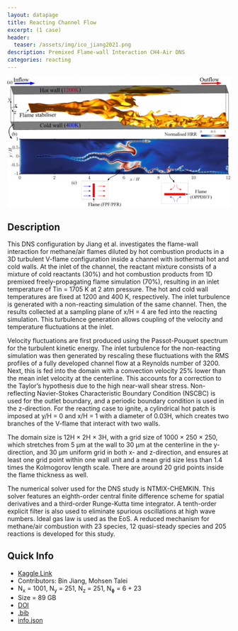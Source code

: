 ```yaml
---
layout: datapage 
title: Reacting Channel Flow
excerpt: (1 case)
header:
  teaser: /assets/img/ico_jiang2021.png
description: Premixed Flame-wall Interaction CH4-Air DNS
categories: reacting
---
```


<div style="text-align: center;">
    <img src="./assets/img/jiang2021.jpeg" alt="Image 1" style="max-width: 100%;">
</div>

## Description

This DNS configuration by Jiang et al. investigates the flame-wall interaction for methane/air flames diluted by hot combustion products in a 3D turbulent V-flame configuration inside a channel with isothermal hot and cold walls.  At the inlet of the channel, the reactant mixture consists of a mixture of cold reactants (30%) and hot combustion products from 1D premixed freely-propagating flame simulation (70%), resulting in an inlet temperature of Tin = 1705 K at 2 atm pressure. The hot and cold wall temperatures are fixed at 1200 and 400 K, respectively. The inlet turbulence is generated with a non-reacting simulation of the same channel. Then, the results collected at a sampling plane of x/H = 4 are fed into the reacting simulation. This turbulence generation allows coupling of the velocity and temperature fluctuations at the inlet.

Velocity fluctuations are first produced using the Passot-Pouquet spectrum for the turbulent kinetic energy. The inlet turbulence for the non-reacting simulation was then generated by rescaling these fluctuations with the RMS profiles of a fully developed channel flow at a Reynolds number of 3200. Next, this is fed into the domain with a convection velocity 25% lower than the mean inlet velocity at the centerline. This accounts for a correction to the Taylor’s hypothesis due to the high near-wall shear stress. Non-reflecting Navier-Stokes Characteristic Boundary Condition (NSCBC) is used for the outlet boundary, and a periodic boundary condition is used in the z-direction. For the reacting case to ignite, a cylindrical hot patch is imposed at y/H = 0 and x/H = 1 with a diameter of 0.03H, which creates two branches of the V-flame that interact with two walls.

The domain size is 12H × 2H × 3H, with a grid size of 1000 × 250 × 250, which stretches from 5 μm at the wall to 30 μm at the centerline in the y-direction, and 30 μm uniform grid in both x- and z-direction, and ensures at least one grid point within one wall unit and a mean grid size less than 1.4 times the Kolmogorov length scale. There are around 20 grid points inside the flame thickness as well.

The numerical solver used for the DNS study is NTMIX-CHEMKIN. This solver features an eighth-order central finite difference scheme for spatial derivatives and a third-order Runge-Kutta time integrator. A tenth-order explicit filter is also used to eliminate spurious oscillations at high wave numbers. Ideal gas law is used as the EoS. A reduced mechanism for methane/air combustion with 23 species, 12 quasi-steady species and 205 reactions is developed for this study.

## Quick Info
* <a href="https://www.kaggle.com/datasets/waitongchung/premixed-flame-wall-ch4-air-dns-gri">Kaggle Link</a><BR>
* Contributors: Bin Jiang, Mohsen Talei
* N<sub>x</sub> = 1001, N<sub>y</sub> = 251, N<sub>z</sub> = 251, N<sub>&#632;</sub> = 6 + 23  
* Size = 89 GB
* <a href="https://doi.org/10.1016/j.combustflame.2021.111432">DOI</a><BR>
* <a href="./assets/bib/jiang2021.bib">.bib</a><BR>
* <a href="./assets/json/jiang2021_info.json">info.json</a>
